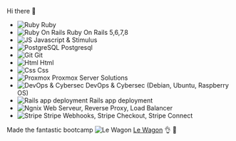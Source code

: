 Hi there 👋

- ![Ruby](https://upload.wikimedia.org/wikipedia/commons/thumb/7/73/Ruby_logo.svg/32px-Ruby_logo.svg.png "Ruby") Ruby
- ![Ruby On Rails](https://upload.wikimedia.org/wikipedia/commons/thumb/6/62/Ruby_On_Rails_Logo.svg/64px-Ruby_On_Rails_Logo.svg.png) Ruby On Rails 5,6,7,8
- ![JS](https://upload.wikimedia.org/wikipedia/commons/thumb/9/99/Unofficial_JavaScript_logo_2.svg/32px-Unofficial_JavaScript_logo_2.svg.png?uselang=fr "JS") Javascript & Stimulus
- ![PostgreSQL](https://upload.wikimedia.org/wikipedia/commons/thumb/2/29/Postgresql_elephant.svg/32px-Postgresql_elephant.svg.png "PostgreSQL")  Postgresql
- ![Git](https://upload.wikimedia.org/wikipedia/commons/thumb/e/e0/Git-logo.svg/32px-Git-logo.svg.png?uselang=fr "Git")  Git
- ![Html](https://upload.wikimedia.org/wikipedia/commons/thumb/6/61/HTML5_logo_and_wordmark.svg/langfr-32px-HTML5_logo_and_wordmark.svg.png "Html") Html
- ![Css](https://upload.wikimedia.org/wikipedia/commons/thumb/d/d5/CSS3_logo_and_wordmark.svg/32px-CSS3_logo_and_wordmark.svg.png "Css") Css
- ![Proxmox](https://upload.wikimedia.org/wikipedia/commons/thumb/9/92/Logo_Proxmox.svg/64px-Logo_Proxmox.svg.png "Proxmox") Proxmox Server Solutions 
- ![DevOps & Cybersec](https://upload.wikimedia.org/wikipedia/commons/thumb/4/4a/Debian-OpenLogo.svg/32px-Debian-OpenLogo.svg.png "DevOps & Cybersec") DevOps & Cybersec (Debian, Ubuntu, Raspberry OS)
- ![Rails app deployment](https://upload.wikimedia.org/wikipedia/commons/thumb/4/46/Capistrano_logo.svg/langfr-16px-Capistrano_logo.svg.png "Rails app deployment") Rails app deployment
- ![Ngnix](https://upload.wikimedia.org/wikipedia/commons/thumb/c/c5/Nginx_logo.svg/langfr-60px-Nginx_logo.svg.png "Ngnix") Web 
Serveur, Reverse Proxy, Load Balancer
- ![Stripe](https://upload.wikimedia.org/wikipedia/commons/thumb/b/ba/Stripe_Logo%2C_revised_2016.svg/64px-Stripe_Logo%2C_revised_2016.svg.png "Stripe") Stripe Webhooks, Stripe Checkout, Stripe Connect

Made the fantastic bootcamp ![Le Wagon](https://avatars2.githubusercontent.com/u/5470001?s=18 "Le Wagon") [Le Wagon](https://www.lewagon.com) :ok_hand: :star2:

<!--
**francois0690/francois0690** is a ✨ _special_ ✨ repository because its `README.md` (this file) appears on your GitHub profile.

Here are some ideas to get you started:

- 🔭 I’m currently working on ...
- 🌱 I’m currently learning ...
- 👯 I’m looking to collaborate on ...
- 🤔 I’m looking for help with ...
- 💬 Ask me about ...
- 📫 How to reach me: ...
- 😄 Pronouns: ...
- ⚡ Fun fact: ...
-->
